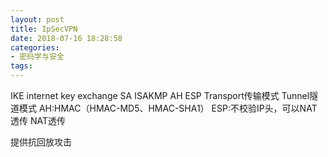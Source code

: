 ```yaml
---
layout: post
title: IpSecVPN
date: 2018-07-16 18:28:58
categories:
- 密码学与安全
tags:
---
```


IKE internet key exchange
SA ISAKMP
AH ESP
Transport传输模式 Tunnel隧道模式
AH:HMAC（HMAC-MD5、HMAC-SHA1）
ESP:不校验IP头，可以NAT透传 
NAT透传

提供抗回放攻击